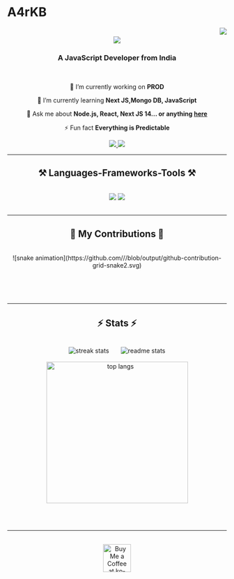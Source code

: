 # A4rKB
<img align="right" src="https://visitor-badge.laobi.icu/badge?page_id=AayusBhat26"/>

<h1 align="center">
    <img src="https://readme-typing-svg.herokuapp.com/?font=Righteous&size=35&center=true&vCenter=true&width=500&height=70&duration=4000&lines=Hi+There!+👋;+I'm+Aayush+Kumar+Bhat!;" />
</h1>

<h3 align="center">A JavaScript Developer from India </h3>

<br/>

<div align="center">
 
 🔭 I’m currently working on **PROD**
 
 🌱 I’m currently learning **Next JS,Mongo DB, JavaScript**

💬 Ask me about **Node.js, React, Next JS 14... or anything [here](https://github.com/salesp07/salesp07/issues)**

⚡ Fun fact **Everything is Predictable**

 </div>
 
<div align="center"> 
  <a href="mailto:pedro.sales.muniz@gmail.com">
    <img src="https://img.shields.io/badge/Gmail-333333?style=for-the-badge&logo=gmail&logoColor=red" />
  </a>
  <a href="https://linkedin.com/in/pedro-sales-muniz" target="_blank">
    <img src="https://img.shields.io/badge/LinkedIn-0077B5?style=for-the-badge&logo=linkedin&logoColor=white" target="_blank" />
  </a>
</div>

 <hr/>
 
<h2 align="center">⚒️ Languages-Frameworks-Tools ⚒️</h2>
<br/>
<div align="center">
    <img src="https://skillicons.dev/icons?i=react,mui,html,css,vscode,github,figma,tailwind,git" />
    <img src="https://skillicons.dev/icons?i=nodejs,python,javascript,typescript,express,firebase,mongodb,c,cpp,java,nextjs,mysql" /><br>
</div>

<br/>
<hr/>

<div align="center">
  <h2>🐍 My Contributions 🐍</h2>
  <br>
  ![snake animation](https://github.com/<AayusBhat26>/<AayusBhat26>/blob/output/github-contribution-grid-snake2.svg)
  
  <br/><br/><br/>
</div>

<hr/>

<h2 align="center">⚡ Stats ⚡</h2>
<br>
<div align=center>
  <img  src="https://github-readme-streak-stats-salesp07.vercel.app?user=AayusBhat26&theme=tokyonight&hide_border=false&border_radius=6&date_format=M%20j%5B%2C%20Y%5D&card_width=400" alt="streak stats"/>
  &nbsp; &nbsp; &nbsp;
  <img  src="https://github-readme-stats.vercel.app/api?username=AayusBhat26&count_private=false&show_icons=true&theme=tokyonight&rank_icon=github&border_radius=10&card_widht=400" alt="readme stats" />
  <br/>
  <br/>
  <img width=325 align="center" src="https://github-readme-stats-salesp07.vercel.app/api/top-langs/?username=AayusBhat26&hide=HTML&langs_count=8&layout=compact&theme=react&border_radius=10&size_weight=0.5&count_weight=0.5&exclude_repo=github-readme-stats" alt="top langs" />
</div>

<br/><br/>

<hr/>

<br/>

<div align="center">
<a href='https://ko-fi.com/V7V4RAK9C' target='_blank'><img height='64' style='border:0px;height:64px;' src='https://storage.ko-fi.com/cdn/kofi1.png?v=3' border='0' alt='Buy Me a Coffee at ko-fi.com' /></a>
</div>

<br/>
